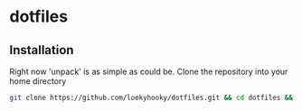 dotfiles
========
Installation
------------
Right now 'unpack' is as simple as could be. Clone the repository into your home directory
```bash
git clone https://github.com/lookyhooky/dotfiles.git && cd dotfiles && source unpack
```
